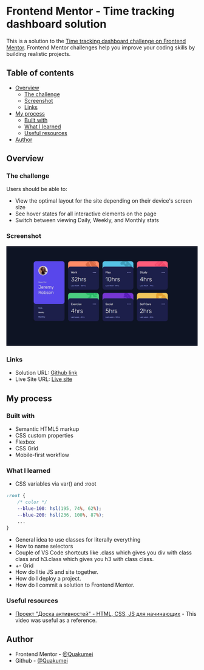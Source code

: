 # Frontend Mentor - Time tracking dashboard solution

This is a solution to the [Time tracking dashboard challenge on Frontend Mentor](https://www.frontendmentor.io/challenges/time-tracking-dashboard-UIQ7167Jw). Frontend Mentor challenges help you improve your coding skills by building realistic projects. 

## Table of contents

- [Overview](#overview)
  - [The challenge](#the-challenge)
  - [Screenshot](#screenshot)
  - [Links](#links)
- [My process](#my-process)
  - [Built with](#built-with)
  - [What I learned](#what-i-learned)
  - [Useful resources](#useful-resources)
- [Author](#author)


## Overview

### The challenge

Users should be able to:

- View the optimal layout for the site depending on their device's screen size
- See hover states for all interactive elements on the page
- Switch between viewing Daily, Weekly, and Monthly stats

### Screenshot

![](./screenshot.jpg)

### Links

- Solution URL: [Github link](https://github.com/Quakumei/FM-time-tracking-dashboard)
- Live Site URL: [Live site](https://fm-time-tracking-dashboard-quakumei.vercel.app/)

## My process

### Built with

- Semantic HTML5 markup
- CSS custom properties
- Flexbox
- CSS Grid
- Mobile-first workflow


### What I learned

- CSS variables via var() and :root
```css
:root {
    /* color */
    --blue-100: hsl(195, 74%, 62%);
    --blue-200: hsl(236, 100%, 87%);
    ...
}
```

- General idea to use classes for literally everything
- How to name selectors
- Couple of VS Code shortcuts like .class which gives you div with class class and h3.class which gives you h3 with class class.
- +- Grid
- How do I tie JS and site together.
- How do I deploy a project.
- How do I commit a solution to Frontend Mentor.


### Useful resources

- [Проект "Доска активностей" - HTML, CSS, JS для начинающих](https://www.youtube.com/watch?v=vGSsTk2opZA) - This video was useful as a reference.


## Author

- Frontend Mentor - [@Quakumei](https://www.frontendmentor.io/profile/Quakumei)
- Github - [@Quakumei](github.com/Quakumei)

